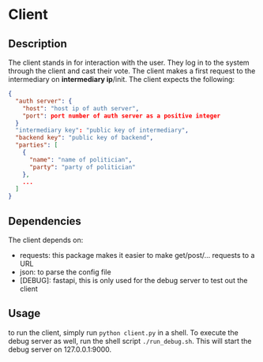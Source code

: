 # Client

## Description
The client stands in for interaction with the user. 
They log in to the system through the client and cast their vote. The client makes a first 
request to the intermediary on **intermediary ip**/init. The client expects the following:
```json
{
  "auth server": {
    "host": "host ip of auth server",
    "port": port number of auth server as a positive integer
  }
  "intermediary key": "public key of intermediary",
  "backend key": "public key of backend",
  "parties": [
    {
      "name": "name of politician",
      "party": "party of politician"
    },
    ...
  ]
}

```

## Dependencies
The client depends on:
* requests: this package makes it easier to make get/post/... requests to a URL
* json: to parse the config file
* [DEBUG]: fastapi, this is only used for the debug server to test out the client

## Usage
to run the client, simply run `python client.py` in a shell. To execute the debug server as well, run the shell script
`./run_debug.sh`. This will start the debug server on 127.0.0.1:9000.
